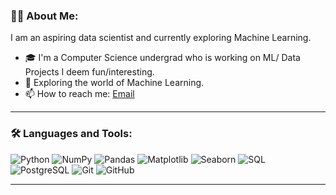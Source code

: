 ### 🧑‍💻 About Me:
I am an aspiring data scientist and currently exploring Machine Learning.
- 🎓 I'm a Computer Science undergrad who is working on ML/ Data Projects I deem fun/interesting.
- 🌱 Exploring the world of Machine Learning.
- 📫 How to reach me: [Email](mailto:dobrormivelkov@gmail.com)

---

### 🛠️ Languages and Tools:
![Python](https://img.shields.io/badge/-Python-000?&logo=Python)
![NumPy](https://img.shields.io/badge/-NumPy-000?&logo=NumPy)
![Pandas](https://img.shields.io/badge/-Pandas-000?&logo=Pandas)
![Matplotlib](https://img.shields.io/badge/-Matplotlib-000?&logo=Matplotlib)
![Seaborn](https://img.shields.io/badge/-Seaborn-000?&logo=Seaborn)
![SQL](https://img.shields.io/badge/-SQL-000?&logo=MySQL)
![PostgreSQL](https://img.shields.io/badge/-PostgreSQL-000?&logo=PostgreSQL)
![Git](https://img.shields.io/badge/-Git-000?&logo=Git)
![GitHub](https://img.shields.io/badge/-GitHub-000?&logo=GitHub)

---
